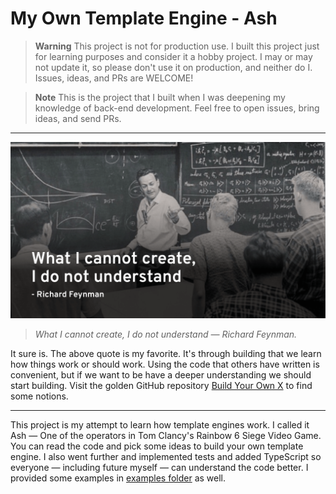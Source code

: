 # My Own Template Engine - Ash

> **Warning**
> This project is not for production use. I built this project just for 
> learning purposes and consider it a hobby project. I may or may not update
> it, so please don't use it on production, and neither do I. Issues, ideas,
> and PRs are WELCOME!

> **Note**
> This is the project that I built when I was deepening my knowledge of 
> back-end development. Feel free to open issues, bring ideas, and send PRs.

---

[![Banner](https://github.com/amirhoseinsalimi/ash-template-engine/blob/master/feynman.png)](https://github.com/amirhoseinsalimi/ash-template-engine)

> _What I cannot create, I do not understand — Richard Feynman._

It sure is. The above quote is my favorite. It's through building that we learn
how things work or should work. Using the code that others have written is
convenient, but if we want to be have a deeper understanding we should start 
building. Visit the golden GitHub repository 
[Build Your Own X](https://github.com/codecrafters-io/build-your-own-x) to find
some notions.

---

This project is my attempt to learn how template engines work. I called it Ash 
— One of the operators in Tom Clancy's Rainbow 6 Siege Video Game. You can read
the code and pick some ideas to build your own template engine. I also went
further and implemented tests and added TypeScript so everyone — including
future myself — can understand the code better. I provided some examples in 
[examples folder](https://github.com/amirhoseinsalimi/ash-template-engine/tree/master/examples)
as well. 
